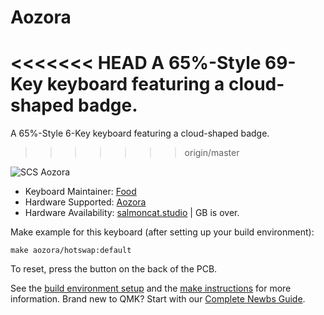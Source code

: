 # Aozora 

<<<<<<< HEAD
A 65%-Style 69-Key keyboard featuring a cloud-shaped badge. 
=======
A 65%-Style 6-Key keyboard featuring a cloud-shaped badge. 
>>>>>>> origin/master

![SCS Aozora](https://i.imgur.com/dL5nonc.jpg)

* Keyboard Maintainer: [Food](https://github.com/Phooood)
* Hardware Supported: [Aozora](https://salmoncat.studio/pages/aozora-%E9%9D%92%E7%A9%BA-6-9-21-7-10-21)
* Hardware Availability: [salmoncat.studio](https://salmoncat.studio/pages/aozora-%E9%9D%92%E7%A9%BA-6-9-21-7-10-21) | GB is over. 

Make example for this keyboard (after setting up your build environment):

    make aozora/hotswap:default

To reset, press the button on the back of the PCB. 

See the [build environment setup](https://docs.qmk.fm/#/getting_started_build_tools) and the [make instructions](https://docs.qmk.fm/#/getting_started_make_guide) for more information. Brand new to QMK? Start with our [Complete Newbs Guide](https://docs.qmk.fm/#/newbs).